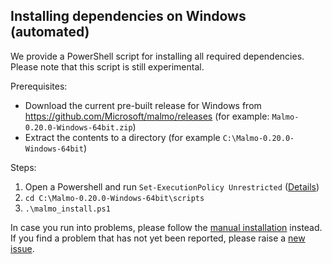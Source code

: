 ## Installing dependencies on Windows (automated) ##

We provide a PowerShell script for installing all required dependencies. Please note that this script is still experimental.

Prerequisites:

- Download the current pre-built release for Windows from https://github.com/Microsoft/malmo/releases (for example: `Malmo-0.20.0-Windows-64bit.zip`)
- Extract the contents to a directory (for example `C:\Malmo-0.20.0-Windows-64bit`)

Steps:

1. Open a Powershell and run `Set-ExecutionPolicy Unrestricted` ([Details](https://technet.microsoft.com/en-us/library/ee176961.aspx))
1. `cd C:\Malmo-0.20.0-Windows-64bit\scripts`
1. `.\malmo_install.ps1`

In case you run into problems, please follow the [manual installation](https://github.com/Microsoft/malmo/edit/build_ps_fixes/doc/install_windows_manual.md) instead. If you find a problem that has not yet been reported, please raise a [new issue](https://github.com/Microsoft/malmo/issues/new).
